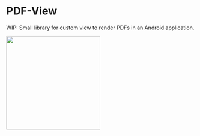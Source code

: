 # PDF-View
WIP: Small library for custom view to render PDFs in an Android application.

<img src="https://github.com/jassycliq/PDF-View/blob/master/example.gif" width=250>
